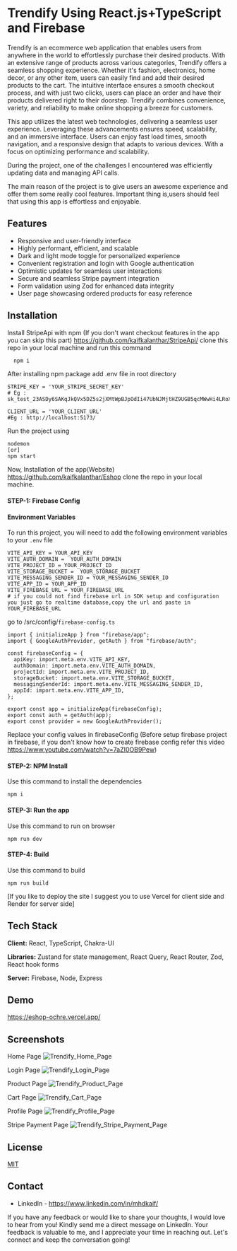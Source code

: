
# Trendify Using React.js+TypeScript and Firebase

Trendify is an ecommerce web application that enables users from anywhere in the world to effortlessly purchase their desired products. With an extensive range of products across various categories, Trendify offers a seamless shopping experience. Whether it's fashion, electronics, home decor, or any other item, users can easily find and add their desired products to the cart. The intuitive interface ensures a smooth checkout process, and with just two clicks, users can place an order and have their products delivered right to their doorstep. Trendify combines convenience, variety, and reliability to make online shopping a breeze for customers.

This app utilizes the latest web technologies, delivering a seamless user experience. Leveraging these advancements ensures speed, scalability, and an immersive interface. Users can enjoy fast load times, smooth navigation, and a responsive design that adapts to various devices. With a focus on optimizing performance and scalability.

During the project, one of the challenges I encountered was efficiently updating data and managing API calls. 

The main reason of the project is to give users an awesome experience and offer them some really cool features. Important thing is,users should feel that using this app is effortless and enjoyable. 




## Features

- Responsive and user-friendly interface
- Highly performant, efficient, and scalable
- Dark and light mode toggle for personalized experience
- Convenient registration and login with Google authentication
- Optimistic updates for seamless user interactions
- Secure and seamless Stripe payment integration
- Form validation using Zod for enhanced data integrity
- User page showcasing ordered products for easy reference


## Installation

Install StripeApi with npm (If you don't want checkout features in the app you can skip this part) https://github.com/kaifkalanthar/StripeApi/ clone this repo in your local machine and run this command 

```bash
  npm i
```
After installing npm package add .env file in root directory
```
STRIPE_KEY = 'YOUR_STRIPE_SECRET_KEY'
# Eg : sk_test_23ASDy6SAKqJkQVx5DZ5s2jXMtWpBJpOdIi47UbNJMjtHZ9UGB5qcMWwHi4LRoXTaa3TGDQ0BoVJXF8k4C99kXKNh00UgURUi29

CLIENT_URL = 'YOUR_CLIENT_URL'
#Eg : http://localhost:5173/

```
Run the project using 

```
nodemon
[or] 
npm start
```

Now, Installation of the app(Website) https://github.com/kaifkalanthar/Eshop clone the repo in your local machine.



#### STEP-1: Firebase Config
#### Environment Variables

To run this project, you will need to add the following environment variables to your `.env` file

```
VITE_API_KEY = YOUR_API_KEY 
VITE_AUTH_DOMAIN =  YOUR_AUTH_DOMAIN
VITE_PROJECT_ID = YOUR_PROJECT_ID
VITE_STORAGE_BUCKET =  YOUR_STORAGE_BUCKET
VITE_MESSAGING_SENDER_ID = YOUR_MESSAGING_SENDER_ID
VITE_APP_ID = YOUR_APP_ID
VITE_FIREBASE_URL = YOUR_FIREBASE_URL
# if you could not find firebase url in SDK setup and configuration you just go to realtime database,copy the url and paste in YOUR_FIREBASE_URL
```

go to /src/config/`firebase-config.ts`

```
import { initializeApp } from "firebase/app";
import { GoogleAuthProvider, getAuth } from "firebase/auth";

const firebaseConfig = {
  apiKey: import.meta.env.VITE_API_KEY,
  authDomain: import.meta.env.VITE_AUTH_DOMAIN,
  projectId: import.meta.env.VITE_PROJECT_ID,
  storageBucket: import.meta.env.VITE_STORAGE_BUCKET,
  messagingSenderId: import.meta.env.VITE_MESSAGING_SENDER_ID,
  appId: import.meta.env.VITE_APP_ID,
};

export const app = initializeApp(firebaseConfig);
export const auth = getAuth(app);
export const provider = new GoogleAuthProvider();
```



Replace your config values in firebaseConfig (Before setup firebase project in firebase, if you don't know how to create firebase config refer this video https://www.youtube.com/watch?v=7aZI0OB9Pew)

#### STEP-2: NPM Install
Use this command to install the dependencies
```
npm i
```
#### STEP-3: Run the app
Use this command to run on browser
```
npm run dev
```

#### STEP-4: Build
Use this command to build
```
npm run build
```

[If you like to deploy the site I suggest you to use Vercel for client side and Render for server side]










    
## Tech Stack

**Client:** React, TypeScript, Chakra-UI

**Libraries:** Zustand for state management, React Query, React Router, Zod, React hook forms 

**Server:** Firebase, Node, Express


## Demo
https://eshop-ochre.vercel.app/
## Screenshots
Home Page
![Trendify_Home_Page](https://github.com/kaifkalanthar/Eshop/assets/77534625/fab3b25c-eb74-4a38-ad8f-b6795b8a0949)

Login Page
![Trendify_Login_Page](https://github.com/kaifkalanthar/Eshop/assets/77534625/96f1b485-4c4b-4700-9537-9670895db649)

Product Page
![Trendify_Product_Page](https://github.com/kaifkalanthar/Eshop/assets/77534625/3556b95d-3ddb-4025-8b6d-657467d7306e)

Cart Page
![Trendify_Cart_Page](https://github.com/kaifkalanthar/Eshop/assets/77534625/18047bcf-ff26-44e4-a379-357c6e7a2508)


Profile Page
![Trendify_Profile_Page](https://github.com/kaifkalanthar/Eshop/assets/77534625/59de22a5-c499-40c7-9b81-c4e28d083dbf)

Stripe Payment Page
![Trendify_Stripe_Payment_Page](https://github.com/kaifkalanthar/Eshop/assets/77534625/9a3098d2-4f3a-4d41-990e-f656a79cc2e0)




## License

[MIT](https://github.com/kaifkalanthar/Eshop/blob/master/LICENSE)


## Contact

- LinkedIn - https://www.linkedin.com/in/mhdkaif/

If you have any feedback or would like to share your thoughts, I would love to hear from you! Kindly send me a direct message on LinkedIn. Your feedback is valuable to me, and I appreciate your time in reaching out. Let's connect and keep the conversation going!
